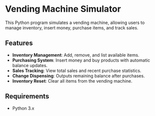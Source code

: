 # Vending Machine Simulator

This Python program simulates a vending machine, allowing users to manage inventory, insert money, purchase items, and track sales.

## Features
- **Inventory Management**: Add, remove, and list available items.
- **Purchasing System**: Insert money and buy products with automatic balance updates.
- **Sales Tracking**: View total sales and recent purchase statistics.
- **Change Dispensing**: Outputs remaining balance after purchases.
- **Inventory Reset**: Clear all items from the vending machine.

## Requirements
- Python 3.x
